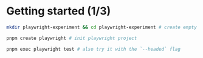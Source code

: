 # Getting started (1/3)

```bash
mkdir playwright-experiment && cd playwright-experiment # create empty folder
```

```bash
pnpm create playwright # init playwright project
```

```bash
pnpm exec playwright test # also try it with the `--headed` flag
```
